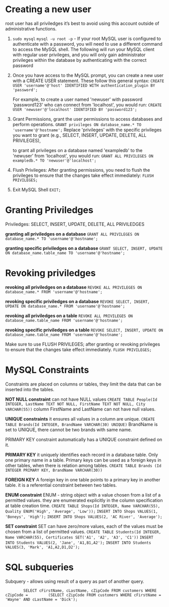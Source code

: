 # **Creating a new user**
root user has all priviledges
it’s best to avoid using this account outside of administrative functions.

1. `sudo mysql`
    `mysql -u root -p` - If your root MySQL user is configured to authenticate with a password, you will need to use a different command to access the MySQL shell. The following will run your MySQL client with regular user privileges, and you will only gain administrator privileges within the database by authenticating with the correct password

2. Once you have access to the MySQL prompt, you can create a new user with a CREATE USER statement. These follow this general syntax:
    `CREATE USER 'username'@'host' IDENTIFIED WITH authentication_plugin BY 'password';`

    For example, to create a user named 'newuser' with password 'password123' who can connect from 'localhost', you would run:
    `CREATE USER 'newuser'@'localhost' IDENTIFIED BY 'password123';`

3. Grant Permissions, grant the user permissions to access databases and perform operations. 
    `GRANT privileges ON database_name.* TO 'username'@'hostname';`
    Replace 'privileges' with the specific privileges you want to grant (e.g., SELECT, INSERT, UPDATE, DELETE, ALL PRIVILEGES),

    to grant all privileges on a database named 'exampledb' to the 'newuser' from 'localhost', you would run:
    `GRANT ALL PRIVILEGES ON exampledb.* TO 'newuser'@'localhost';`

4. Flush Privileges: After granting permissions, you need to flush the privileges to ensure that the changes take effect immediately:
    `FLUSH PRIVILEGES;`

5. Exit MySQL Shell
    `EXIT;`




# **Granting Priviledges**

Priviledges: SELECT, INSERT, UPDATE, DELETE, ALL PRIVILEDGES

**granting all priviledges on a database**
`GRANT ALL PRIVILEGES ON database_name.* TO 'username'@'hostname';`

**granting specific priviledges on a database**
`GRANT SELECT, INSERT, UPDATE ON database_name.table_name TO 'username'@'hostname';`

# **Revoking priviledges**

**revoking all priviledges on a database**
`REVOKE ALL PRIVILEGES ON database_name.* FROM 'username'@'hostname';`

**revoking specific priviledges on a database**
`REVOKE SELECT, INSERT, UPDATE ON database_name.* FROM 'username'@'hostname';`

**revoking all priviledges on a table**
`REVOKE ALL PRIVILEGES ON database_name.table_name FROM 'username'@'hostname';`

**revoking specific priviledges on a table**
`REVOKE SELECT, INSERT, UPDATE ON database_name.table_name FROM 'username'@'hostname';`


Make sure to use FLUSH PRIVILEGES; after granting or revoking privileges to ensure that the changes take effect immediately.
`FLUSH PRIVILEGES;`





# **MySQL Constraints**
Constraints are placed on columns or tables, they limit the data that can be inserted into the tables.

**NOT NULL constraint**
can not have NULL values
 `CREATE TABLE People(Id INTEGER, LastName TEXT NOT NULL, FirstName TEXT NOT NULL, City VARCHAR(55))`
column FirstName and LastName can not have null values.

**UNIQUE constraints**
it ensures all values in a column are unique.
`CREATE TABLE Brands(Id INTEGER, BrandName VARCHAR(30) UNIQUE)`
BrandName is set to UNIQUE, there cannot be two brands with same name.

PRIMARY KEY constraint automatically has a UNIQUE constraint defined on it.

**PRIMARY KEY**
it uniquely identifies each record in a database table. 
Only one primary name in a table.
Primary keys can be used as a foreign keys in other tables, when there is relation among tables.
`CREATE TABLE Brands (Id INTEGER PRIMARY KEY, BrandName VARCHAR(30))`

**FOREIGN KEY**
A foreign key in one table points to a primary key in another table.
it is a referential constraint between two tables.

**ENUM constraint**
ENUM - string object with a value chosen from a list of a permitted values.
they are enumerated explicitly in the column specification at table creation time.
`CREATE TABLE Shops(Id INTEGER, Name VARCHAR(55), Quality ENUM('High', 'Average', 'Low'));`
`INSERT INTO Shops VALUES(1, 'Boneys', 'High');`
`INSERT INTO Shops VALUES(2, 'AC River', 'Average');`

**SET constraint**
SET can have zero/more values, each of the values must be chosen from a list of permitted values.
`CREATE TABLE Students(Id INTEGER, Name VARCHAR(55), Certificates SET('A1', 'A2', 'A3', 'C1'))`
`INSERT INTO Students VALUES(2, 'Jane', 'A1,B1,A2');`
`INSERT INTO Students VALUES(3, 'Mark', 'A1,A2,D1,D2');`



# **SQL subqueries**
Subquery - allows using result of a query as part of another query.

`        SELECT cFirstName, cLastName, cZipCode
        FROM customers
        WHERE cZipCode =        
          (SELECT cZipCode
           FROM customers
           WHERE cFirstName = 'Wayne' AND cLastName = 'Dick');`



